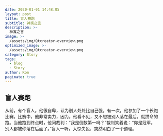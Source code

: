```yaml
---
date: 2020-01-01 14:48:05
layout: post
title: 盲人赛跑
subtitle: 神寓之言
description: >-
  神寓之言
image: >-
  /assets/img/Qtcreator-overview.png
optimized_image: >-
  /assets/img/Qtcreator-overview.png
category: Story
tags:
  - blog
  - Story
author: Ron
paginate: true
---
```

 ## 盲人赛跑

   从前，有个盲人，他很自卑，认为别人处处比自己强。有一次，他参加了一个长跑比赛。比赛中，他非常卖力，因为，他看不见，又不想被别人落在最后，就拼命的跑。当他跑到终点时，他问裁判：“我是倒数第一吗？”裁判笑着说：“你是冠军，别人都被你落在后面了。”盲人一听，大惊失色，突然明白了一个道理。



